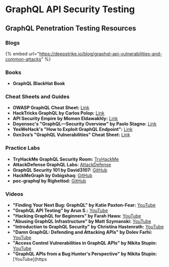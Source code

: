 # GraphQL API Security Testing

## GraphQL Penetration Testing Resources

### Blogs

{% embed url="https://deepstrike.io/blog/graphql-api-vulnerabilities-and-common-attacks" %}

### Books

* **GraphQL BlackHat Book**

### Cheat Sheets and Guides

* **OWASP GraphQL Cheat Sheet:** [Link](https://cheatsheetseries.owasp.org/cheatsheets/GraphQL_Cheat_Sheet.html)
* **HackTricks GraphQL by Carlos Polop:** [Link](https://book.hacktricks.xyz/network-services-pentesting/pentesting-web/graphql)
* **API Security Empire by Momen Eldawakhly:** [Link](https://github.com/cyprosecurity/API-SecurityEmpire)
* **Doyensec's "GraphQL—Security Overview" by Paolo Stagno:** [Link](https://blog.doyensec.com/2018/05/17/graphql-security-overview.xhtml)
* **YesWeHack's "How to Exploit GraphQL Endpoint":** [Link](https://blog.yeswehack.com/yeswerhackers/how-exploit-graphql-endpoint-bug-bounty)
* **0xn3va’s "GraphQL Vulnerabilities" Cheat Sheet:** [Link](https://0xn3va.gitbook.io/cheat-sheets/web-application/graphql-vulnerabilities)

### Practice Labs

* **TryHackMe GraphQL Security Room:** [TryHackMe](https://tryhackme.com)
* **AttackDefense GraphQL Labs:** [AttackDefense](https://attackdefense.com/challengedetailsnoauth?cid=1991)
* **GraphQL Security 101 by David3107:** [GitHub](https://github.com/david3107/graphql-security-labs)
* **HackMeGraph by 0xbigshaq:** [GitHub](https://github.com/0xbigshaq/hackmegraph)
* **poc-graphql by Righettod:** [GitHub](https://github.com/righettod/poc-graphql)

### Videos

* **"Finding Your Next Bug: GraphQL" by Katie Paxton-Fear:** [YouTube](https://www.youtube.com/watch?v=jyjGneKJynk)
* **"GraphQL API Testing" by Arun S.:** [YouTube](https://www.youtube.com/watch?v=Wb0BO8J7024)
* **"Hacking GraphQL for Beginners" by Farah Hawa:** [YouTube](https://www.youtube.com/watch?v=OQCgmftU-Og)
* **"Abusing GraphQL Infrastructure" by Matt Szymanski:** [YouTube](https://www.youtube.com/watch?v=NPDp7GHmMa0)
* **"Introduction to GraphQL Security" by Christina Hastenrath:** [YouTube](https://www.youtube.com/watch?v=aI-wI14D1nw)
* **"Damn GraphQL: Defending and Attacking APIs" by Dolev Farhi:** [YouTube](https://www.youtube.com/watch?v=EVRf708-zq4)
* **"Access Control Vulnerabilities in GraphQL APIs" by Nikita Stupin:** [YouTube](https://www.youtube.com/watch?v=bCfKqPnt_8Y)
* **"GraphQL APIs from a Bug Hunter's Perspective" by Nikita Stupin:** \[YouTube]\(https
